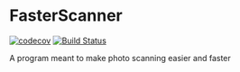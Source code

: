 # FasterScanner

[![codecov](https://codecov.io/gh/alexpotv/FasterScanner/branch/main/graph/badge.svg?token=QVO156Z17J)](https://codecov.io/gh/alexpotv/FasterScanner) [![Build Status](https://travis-ci.com/alexpotv/FasterScanner.svg?token=rGuAVCoAzxWhCDz6SEyd&branch=main)](https://travis-ci.com/alexpotv/FasterScanner)

A program meant to make photo scanning easier and faster
